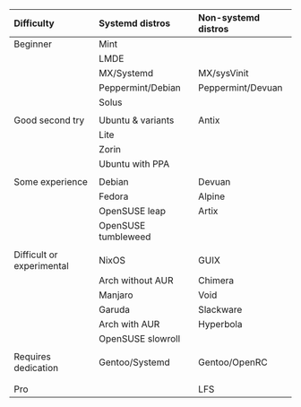 | Difficulty   | Systemd distros    | Non-systemd distros |
| :--------    | :---------------   | :------------------ |
| Beginner     | Mint               |                     |
|              | LMDE               |                     |
|              | MX/Systemd         | MX/sysVinit         |
|              | Peppermint/Debian  | Peppermint/Devuan   |
|              | Solus              |                     |
|              |                    |                     |
| Good second try | Ubuntu & variants  | Antix            |
|              | Lite               |                     |
|              | Zorin              |                     |
|              | Ubuntu with PPA    |                     |
| |   |  |
| Some experience         | Debian             | Devuan              |
|              | Fedora             | Alpine               |
|              | OpenSUSE leap      | Artix              |
|              | OpenSUSE tumbleweed|                     |
|  |   | |
| Difficult or experimental    | NixOS              | GUIX                |
|              | Arch without AUR   | Chimera             |
|              | Manjaro            | Void                |
|              | Garuda             | Slackware           |
|              | Arch with AUR      | Hyperbola           |
|              | OpenSUSE slowroll  |                     |
|  |   |  |
| Requires  dedication    | Gentoo/Systemd     | Gentoo/OpenRC       |
|              |                    |                     |
|  |  | |
| Pro          |                    | LFS                 |
